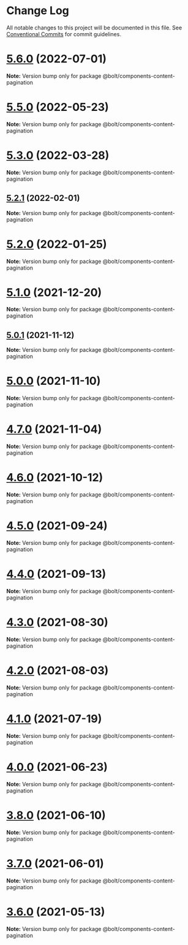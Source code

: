 # Change Log

All notable changes to this project will be documented in this file.
See [Conventional Commits](https://conventionalcommits.org) for commit guidelines.

# [5.6.0](https://github.com/boltdesignsystem/bolt/tree/master/packages/components/bolt-content-pagination/compare/v5.5.0...v5.6.0) (2022-07-01)

**Note:** Version bump only for package @bolt/components-content-pagination





# [5.5.0](https://github.com/boltdesignsystem/bolt/tree/master/packages/components/bolt-content-pagination/compare/v5.4.0...v5.5.0) (2022-05-23)

**Note:** Version bump only for package @bolt/components-content-pagination





# [5.3.0](https://github.com/boltdesignsystem/bolt/tree/master/packages/components/bolt-content-pagination/compare/v5.2.4...v5.3.0) (2022-03-28)

**Note:** Version bump only for package @bolt/components-content-pagination





## [5.2.1](https://github.com/boltdesignsystem/bolt/tree/master/packages/components/bolt-content-pagination/compare/v5.2.0...v5.2.1) (2022-02-01)

**Note:** Version bump only for package @bolt/components-content-pagination





# [5.2.0](https://github.com/boltdesignsystem/bolt/tree/master/packages/components/bolt-content-pagination/compare/v5.1.1...v5.2.0) (2022-01-25)

**Note:** Version bump only for package @bolt/components-content-pagination





# [5.1.0](https://github.com/boltdesignsystem/bolt/tree/master/packages/components/bolt-content-pagination/compare/v5.0.1...v5.1.0) (2021-12-20)

**Note:** Version bump only for package @bolt/components-content-pagination





## [5.0.1](https://github.com/boltdesignsystem/bolt/tree/master/packages/components/bolt-content-pagination/compare/v5.0.0...v5.0.1) (2021-11-12)

**Note:** Version bump only for package @bolt/components-content-pagination





# [5.0.0](https://github.com/boltdesignsystem/bolt/tree/master/packages/components/bolt-content-pagination/compare/v4.7.0...v5.0.0) (2021-11-10)

**Note:** Version bump only for package @bolt/components-content-pagination





# [4.7.0](https://github.com/boltdesignsystem/bolt/tree/master/packages/components/bolt-content-pagination/compare/v4.6.2...v4.7.0) (2021-11-04)

**Note:** Version bump only for package @bolt/components-content-pagination





# [4.6.0](https://github.com/boltdesignsystem/bolt/tree/master/packages/components/bolt-content-pagination/compare/v4.5.1...v4.6.0) (2021-10-12)

**Note:** Version bump only for package @bolt/components-content-pagination





# [4.5.0](https://github.com/boltdesignsystem/bolt/tree/master/packages/components/bolt-content-pagination/compare/v4.4.0...v4.5.0) (2021-09-24)

**Note:** Version bump only for package @bolt/components-content-pagination





# [4.4.0](https://github.com/boltdesignsystem/bolt/tree/master/packages/components/bolt-content-pagination/compare/v4.3.0...v4.4.0) (2021-09-13)

**Note:** Version bump only for package @bolt/components-content-pagination





# [4.3.0](https://github.com/boltdesignsystem/bolt/tree/master/packages/components/bolt-content-pagination/compare/v4.2.3...v4.3.0) (2021-08-30)

**Note:** Version bump only for package @bolt/components-content-pagination





# [4.2.0](https://github.com/boltdesignsystem/bolt/tree/master/packages/components/bolt-content-pagination/compare/v4.1.1...v4.2.0) (2021-08-03)

**Note:** Version bump only for package @bolt/components-content-pagination





# [4.1.0](https://github.com/boltdesignsystem/bolt/tree/master/packages/components/bolt-content-pagination/compare/v4.0.2...v4.1.0) (2021-07-19)

**Note:** Version bump only for package @bolt/components-content-pagination





# [4.0.0](https://github.com/boltdesignsystem/bolt/tree/master/packages/components/bolt-content-pagination/compare/v4.0.0-beta-4...v4.0.0) (2021-06-23)

**Note:** Version bump only for package @bolt/components-content-pagination





# [3.8.0](https://github.com/boltdesignsystem/bolt/tree/master/packages/components/bolt-content-pagination/compare/v3.7.1...v3.8.0) (2021-06-10)

**Note:** Version bump only for package @bolt/components-content-pagination





# [3.7.0](https://github.com/boltdesignsystem/bolt/tree/master/packages/components/bolt-content-pagination/compare/v3.6.3...v3.7.0) (2021-06-01)

**Note:** Version bump only for package @bolt/components-content-pagination





# [3.6.0](https://github.com/boltdesignsystem/bolt/tree/master/packages/components/bolt-content-pagination/compare/v3.5.4...v3.6.0) (2021-05-13)

**Note:** Version bump only for package @bolt/components-content-pagination
